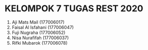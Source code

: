# KELOMPOK 7 TUGAS REST 2020
1. Aji Mats Mail (177006017)
2. Faisal Al Isfahani (177006047)
3. Fuji Nugraha (177006052)
4. Nisa Nurafifah (177006037)
5. Rifki Mubarok	(177006078)
